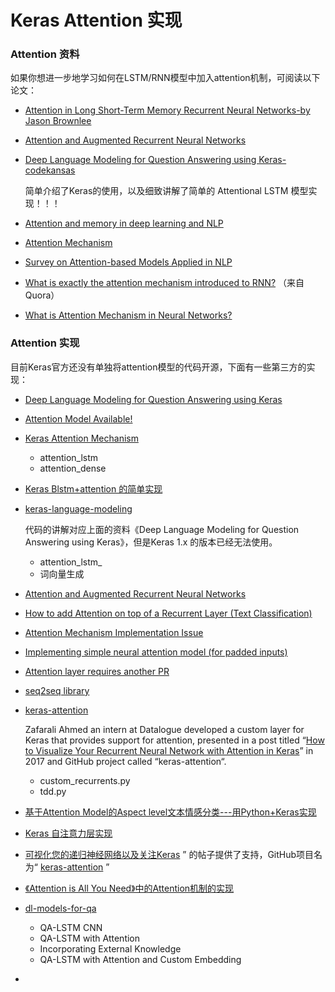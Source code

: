 # Keras Attention 实现

### Attention 资料

如果你想进一步地学习如何在LSTM/RNN模型中加入attention机制，可阅读以下论文：

- [Attention in Long Short-Term Memory Recurrent Neural Networks-by Jason Brownlee ](https://machinelearningmastery.com/attention-long-short-term-memory-recurrent-neural-networks/)

- [Attention and Augmented Recurrent Neural Networks](https://distill.pub/2016/augmented-rnns/)

- [Deep Language Modeling for Question Answering using Keras-codekansas](https://codekansas.github.io/blog/2016/language.html)

  简单介绍了Keras的使用，以及细致讲解了简单的 Attentional LSTM 模型实现！！！

- [Attention and memory in deep learning and NLP](http://www.wildml.com/2016/01/attention-and-memory-in-deep-learning-and-nlp/)

- [Attention Mechanism](https://blog.heuritech.com/2016/01/20/attention-mechanism/)

- [Survey on Attention-based Models Applied in NLP](http://yanran.li/peppypapers/2015/10/07/survey-attention-model-1.html)

- [What is exactly the attention mechanism introduced to RNN?](https://www.quora.com/What-is-exactly-the-attention-mechanism-introduced-to-RNN-recurrent-neural-network-It-would-be-nice-if-you-could-make-it-easy-to-understand) （来自Quora）

- [What is Attention Mechanism in Neural Networks?](https://www.quora.com/What-is-Attention-Mechanism-in-Neural-Networks)



### Attention 实现

目前Keras官方还没有单独将attention模型的代码开源，下面有一些第三方的实现：

- [Deep Language Modeling for Question Answering using Keras](http://ben.bolte.cc/blog/2016/language.html)

- [Attention Model Available!](https://github.com/fchollet/keras/issues/2067)

- [Keras Attention Mechanism](https://github.com/philipperemy/keras-attention-mechanism)

  - attention_lstm
  - attention_dense

- [Keras Blstm+attention 的简单实现](http://blog.csdn.net/u010041824/article/details/78855435)

- [keras-language-modeling](https://github.com/codekansas/keras-language-modeling/blob/master/keras_models.py)

  代码的讲解对应上面的资料《Deep Language Modeling for Question Answering using Keras》，但是Keras 1.x 的版本已经无法使用。

  - attention_lstm_
  - 词向量生成

- [Attention and Augmented Recurrent Neural Networks](https://github.com/fchollet/keras/issues/1472)

- [How to add Attention on top of a Recurrent Layer (Text Classification)](https://github.com/fchollet/keras/issues/4962)

- [Attention Mechanism Implementation Issue](https://github.com/fchollet/keras/issues/1472)

- [Implementing simple neural attention model (for padded inputs)](https://github.com/fchollet/keras/issues/2612)

- [Attention layer requires another PR](https://github.com/fchollet/keras/issues/1094)

- [seq2seq library](https://github.com/farizrahman4u/seq2seq)




- [keras-attention](https://github.com/datalogue/keras-attention/blob/master/models/custom_recurrents.py)

  Zafarali Ahmed an intern at Datalogue developed a custom layer for Keras that provides support for attention, presented in a post titled “[How to Visualize Your Recurrent Neural Network with Attention in Keras](https://medium.com/datalogue/attention-in-keras-1892773a4f22)” in 2017 and GitHub project called “keras-attention“.

  - custom_recurrents.py
  - tdd.py


- [基于Attention Model的Aspect level文本情感分类---用Python+Keras实现](http://blog.csdn.net/orlandowww/article/details/53897634)
- [Keras 自注意力层实现](http://blog.csdn.net/mpk_no1/article/details/72862348)
- [可视化您的递归神经网络以及关注Keras](https://medium.com/datalogue/attention-in-keras-1892773a4f22) ” 的帖子提供了支持，GitHub项目名为“ [keras-attention](https://github.com/datalogue/keras-attention) ”
- [《Attention is All You Need》中的Attention机制的实现](https://github.com/bojone/attention)
- [dl-models-for-qa](https://github.com/sujitpal/dl-models-for-qa)
  - QA-LSTM CNN
  - QA-LSTM with Attention
  - Incorporating External Knowledge
  - QA-LSTM with Attention and Custom Embedding
- ​